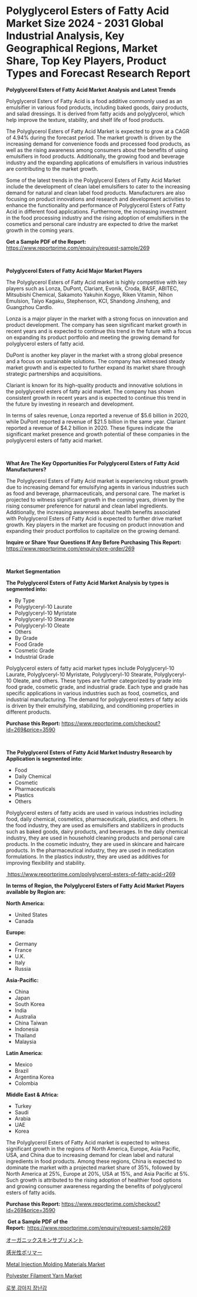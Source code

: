 <p><h1>Polyglycerol Esters of Fatty Acid Market Size 2024 - 2031 Global Industrial Analysis, Key Geographical Regions, Market Share, Top Key Players, Product Types and Forecast Research Report</h1></p><p><strong>Polyglycerol Esters of Fatty Acid Market Analysis and Latest Trends</strong></p>
<p><p>Polyglycerol Esters of Fatty Acid is a food additive commonly used as an emulsifier in various food products, including baked goods, dairy products, and salad dressings. It is derived from fatty acids and polyglycerol, which help improve the texture, stability, and shelf life of food products.</p><p>The Polyglycerol Esters of Fatty Acid Market is expected to grow at a CAGR of 4.94% during the forecast period. The market growth is driven by the increasing demand for convenience foods and processed food products, as well as the rising awareness among consumers about the benefits of using emulsifiers in food products. Additionally, the growing food and beverage industry and the expanding applications of emulsifiers in various industries are contributing to the market growth.</p><p>Some of the latest trends in the Polyglycerol Esters of Fatty Acid Market include the development of clean label emulsifiers to cater to the increasing demand for natural and clean label food products. Manufacturers are also focusing on product innovations and research and development activities to enhance the functionality and performance of Polyglycerol Esters of Fatty Acid in different food applications. Furthermore, the increasing investment in the food processing industry and the rising adoption of emulsifiers in the cosmetics and personal care industry are expected to drive the market growth in the coming years.</p></p>
<p><strong>Get a Sample PDF of the Report:&nbsp;</strong> <a href="https://www.reportprime.com/enquiry/request-sample/269">https://www.reportprime.com/enquiry/request-sample/269</a></p>
<p>&nbsp;</p>
<p><strong>Polyglycerol Esters of Fatty Acid Major Market Players</strong></p>
<p><p>The Polyglycerol Esters of Fatty Acid market is highly competitive with key players such as Lonza, DuPont, Clariant, Evonik, Croda, BASF, ABITEC, Mitsubishi Chemical, Sakamoto Yakuhin Kogyo, Riken Vitamin, Nihon Emulsion, Taiyo Kagaku, Stephenson, KCI, Shandong Jinsheng, and Guangzhou Cardlo.</p><p>Lonza is a major player in the market with a strong focus on innovation and product development. The company has seen significant market growth in recent years and is expected to continue this trend in the future with a focus on expanding its product portfolio and meeting the growing demand for polyglycerol esters of fatty acid.</p><p>DuPont is another key player in the market with a strong global presence and a focus on sustainable solutions. The company has witnessed steady market growth and is expected to further expand its market share through strategic partnerships and acquisitions.</p><p>Clariant is known for its high-quality products and innovative solutions in the polyglycerol esters of fatty acid market. The company has shown consistent growth in recent years and is expected to continue this trend in the future by investing in research and development.</p><p>In terms of sales revenue, Lonza reported a revenue of $5.6 billion in 2020, while DuPont reported a revenue of $21.5 billion in the same year. Clariant reported a revenue of $4.2 billion in 2020. These figures indicate the significant market presence and growth potential of these companies in the polyglycerol esters of fatty acid market.</p></p>
<p>&nbsp;</p>
<p><strong>What Are The Key Opportunities For Polyglycerol Esters of Fatty Acid Manufacturers?</strong></p>
<p><p>The Polyglycerol Esters of Fatty Acid market is experiencing robust growth due to increasing demand for emulsifying agents in various industries such as food and beverage, pharmaceuticals, and personal care. The market is projected to witness significant growth in the coming years, driven by the rising consumer preference for natural and clean label ingredients. Additionally, the increasing awareness about health benefits associated with Polyglycerol Esters of Fatty Acid is expected to further drive market growth. Key players in the market are focusing on product innovation and expanding their product portfolios to capitalize on the growing demand.</p></p>
<p><strong>Inquire or Share Your Questions If Any Before Purchasing This Report:</strong> <a href="https://www.reportprime.com/enquiry/pre-order/269">https://www.reportprime.com/enquiry/pre-order/269</a></p>
<p>&nbsp;</p>
<p><strong>Market Segmentation</strong></p>
<p><strong>The Polyglycerol Esters of Fatty Acid Market Analysis by types is segmented into:</strong></p>
<p><ul><li>By Type</li><li>Polyglyceryl-10 Laurate</li><li>Polyglyceryl-10 Myristate</li><li>Polyglyceryl-10 Stearate</li><li>Polyglyceryl-10 Oleate</li><li>Others</li><li>By Grade</li><li>Food Grade</li><li>Cosmetic Grade</li><li>Industrial Grade</li></ul></p>
<p><p>Polyglycerol esters of fatty acid market types include Polyglyceryl-10 Laurate, Polyglyceryl-10 Myristate, Polyglyceryl-10 Stearate, Polyglyceryl-10 Oleate, and others. These types are further categorized by grade into food grade, cosmetic grade, and industrial grade. Each type and grade has specific applications in various industries such as food, cosmetics, and industrial manufacturing. The demand for polyglycerol esters of fatty acids is driven by their emulsifying, stabilizing, and conditioning properties in different products.</p></p>
<p><strong>Purchase this Report:&nbsp;</strong><a href="https://www.reportprime.com/checkout?id=269&price=3590">https://www.reportprime.com/checkout?id=269&price=3590</a></p>
<p>&nbsp;</p>
<p><strong>The Polyglycerol Esters of Fatty Acid Market Industry Research by Application is segmented into:</strong></p>
<p><ul><li>Food</li><li>Daily Chemical</li><li>Cosmetic</li><li>Pharmaceuticals</li><li>Plastics</li><li>Others</li></ul></p>
<p><p>Polyglycerol esters of fatty acids are used in various industries including food, daily chemical, cosmetics, pharmaceuticals, plastics, and others. In the food industry, they are used as emulsifiers and stabilizers in products such as baked goods, dairy products, and beverages. In the daily chemical industry, they are used in household cleaning products and personal care products. In the cosmetic industry, they are used in skincare and haircare products. In the pharmaceutical industry, they are used in medication formulations. In the plastics industry, they are used as additives for improving flexibility and stability.</p></p>
<p><a href="https://www.reportprime.com/polyglycerol-esters-of-fatty-acid-r269">&nbsp;https://www.reportprime.com/polyglycerol-esters-of-fatty-acid-r269</a></p>
<p><strong>In terms of Region, the Polyglycerol Esters of Fatty Acid Market Players available by Region are:</strong></p>
<p>
    <p> <strong> North America: </strong>
        <ul>
            <li>United States</li>
            <li>Canada</li>
        </ul>
        </p> 
    <p> <strong> Europe: </strong>
        <ul>
            <li>Germany</li>
            <li>France</li>
            <li>U.K.</li>
            <li>Italy</li>
            <li>Russia</li>
        </ul>
        </p> 
    <p> <strong> Asia-Pacific: </strong>
        <ul>
            <li>China</li>
            <li>Japan</li>
            <li>South Korea</li>
            <li>India</li>
            <li>Australia</li>
            <li>China Taiwan</li>
            <li>Indonesia</li>
            <li>Thailand</li>
            <li>Malaysia</li>
        </ul>
        </p> 
    <p> <strong> Latin America: </strong>
        <ul>
            <li>Mexico</li>
            <li>Brazil</li>
            <li>Argentina Korea</li>
            <li>Colombia</li>
        </ul>
        </p> 
    <p> <strong> Middle East & Africa: </strong>
        <ul>
            <li>Turkey</li>
            <li>Saudi</li>
            <li>Arabia</li>
            <li>UAE</li>
            <li>Korea</li>
        </ul>
    </p>
    </p>
<p><p>The Polyglycerol Esters of Fatty Acid market is expected to witness significant growth in the regions of North America, Europe, Asia Pacific, USA, and China due to increasing demand for clean label and natural ingredients in food products. Among these regions, China is expected to dominate the market with a projected market share of 35%, followed by North America at 25%, Europe at 20%, USA at 15%, and Asia Pacific at 5%. Such growth is attributed to the rising adoption of healthier food options and growing consumer awareness regarding the benefits of polyglycerol esters of fatty acids.</p></p>
<p><strong>Purchase this Report: </strong><a href="https://www.reportprime.com/checkout?id=269&price=3590">https://www.reportprime.com/checkout?id=269&price=3590</a></p>
<p>&nbsp;<strong>Get a Sample PDF of the Report:&nbsp;&nbsp;</strong><a href="https://www.reportprime.com/enquiry/request-sample/269">https://www.reportprime.com/enquiry/request-sample/269</a></p>
<p><strong></strong></p>
<p><p><a href="https://github.com/JerelSchulit20231/Market-Research-Report-List-1/blob/main/991923469913.md">オーガニックスキンサプリメント</a></p><p><a href="https://github.com/NovaStamm2023/Market-Research-Report-List-1/blob/main/381856169912.md">感光性ポリマー</a></p><p><a href="https://github.com/nancykennedykellievqfqt2/Market-Research-Report-List-2/blob/main/metal-injection-molding-materials-market.md">Metal Injection Molding Materials Market</a></p><p><a href="https://github.com/seekum/Market-Research-Report-List-2/blob/main/polyester-filament-yarn-market.md">Polyester Filament Yarn Market</a></p><p><a href="https://github.com/durgin521/Market-Research-Report-List-1/blob/main/580219267393.md">로봇 강아지 장난감</a></p></p>